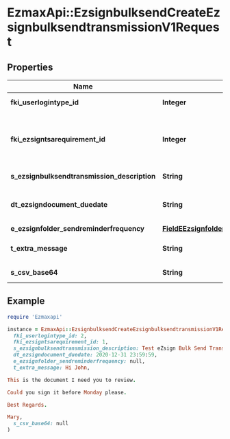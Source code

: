 # EzmaxApi::EzsignbulksendCreateEzsignbulksendtransmissionV1Request

## Properties

| Name | Type | Description | Notes |
| ---- | ---- | ----------- | ----- |
| **fki_userlogintype_id** | **Integer** | The unique ID of the Userlogintype  Valid values:  |Value|Description|Detail| |-|-|-| |1|**Email Only**|The Ezsignsigner will receive a secure link by email| |2|**Email and phone or SMS**|The Ezsignsigner will receive a secure link by email and will need to authenticate using SMS or Phone call. **Additional fee applies**| |3|**Email and secret question**|The Ezsignsigner will receive a secure link by email and will need to authenticate using a predefined question and answer| |4|**In person only**|The Ezsignsigner will only be able to sign \&quot;In-Person\&quot; and there won&#39;t be any authentication. No email will be sent for invitation to sign. Make sure you evaluate the risk of signature denial and at minimum, we recommend you use a handwritten signature type| |5|**In person with phone or SMS**|The Ezsignsigner will only be able to sign \&quot;In-Person\&quot; and will need to authenticate using SMS or Phone call. No email will be sent for invitation to sign. **Additional fee applies**| |  |
| **fki_ezsigntsarequirement_id** | **Integer** | The unique ID of the Ezsigntsarequirement.  Determine if a Time Stamping Authority should add a timestamp on each of the signature. Valid values:  |Value|Description| |-|-| |1|No. TSA Timestamping will requested. This will make all signatures a lot faster since no round-trip to the TSA server will be required. Timestamping will be made using eZsign server&#39;s time.| |2|Best effort. Timestamping from a Time Stamping Authority will be requested but is not mandatory. In the very improbable case it cannot be completed, the timestamping will be made using eZsign server&#39;s time. **Additional fee applies**| |3|Mandatory. Timestamping from a Time Stamping Authority will be requested and is mandatory. In the very improbable case it cannot be completed, the signature will fail and the user will be asked to retry. **Additional fee applies**| | [optional] |
| **s_ezsignbulksendtransmission_description** | **String** | The description of the Ezsignbulksendtransmission |  |
| **dt_ezsigndocument_duedate** | **String** | The maximum date and time at which the Ezsigndocument can be signed. |  |
| **e_ezsignfolder_sendreminderfrequency** | [**FieldEEzsignfolderSendreminderfrequency**](FieldEEzsignfolderSendreminderfrequency.md) |  |  |
| **t_extra_message** | **String** | A custom text message that will be added to the email sent. |  |
| **s_csv_base64** | **String** | The Base64 encoded binary content of the CSV file. |  |

## Example

```ruby
require 'Ezmaxapi'

instance = EzmaxApi::EzsignbulksendCreateEzsignbulksendtransmissionV1Request.new(
  fki_userlogintype_id: 2,
  fki_ezsigntsarequirement_id: 1,
  s_ezsignbulksendtransmission_description: Test eZsign Bulk Send Transmission #1,
  dt_ezsigndocument_duedate: 2020-12-31 23:59:59,
  e_ezsignfolder_sendreminderfrequency: null,
  t_extra_message: Hi John,

This is the document I need you to review.

Could you sign it before Monday please.

Best Regards.

Mary,
  s_csv_base64: null
)
```

